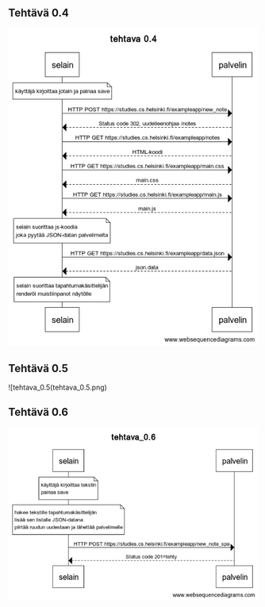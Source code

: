## Tehtävä 0.4
![tehtava_0.4](tehtava_0.4.png)

## Tehtävä 0.5
![tehtava_0.5(tehtava_0.5.png)

## Tehtävä 0.6
![tehtava_0.6](tehtava_0.6.png)
